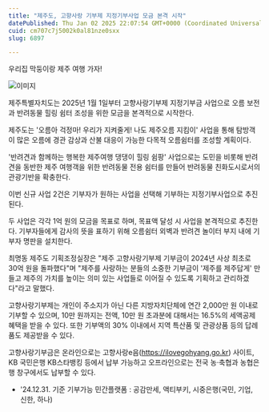 ```yaml
---
title: "제주도, 고향사랑 기부제 지정기부사업 모금 본격 시작"
datePublished: Thu Jan 02 2025 22:07:54 GMT+0000 (Coordinated Universal Time)
cuid: cm707c7j5002k0al81nze0sxx
slug: 6897

---
```



우리집 막둥이랑 제주 여행 가자!

![이미지](https://cdn.hashnode.com/res/hashnode/image/upload/v1739261411548/a3574189-f2bd-45c9-a783-897c6ca8300e.png)

제주특별자치도는 2025년 1월 1일부터 고향사랑기부제 지정기부금 사업으로 오름 보전과 반려동물 힐링 쉼터 조성을 위한 모금을 본격적으로 시작한다.

제주도는 '오름아 걱정마! 우리가 지켜줄게! 나도 제주오름 지킴이' 사업을 통해 탐방객이 많은 오름에 경관 감상과 산불 대응이 가능한 다목적 오름쉼터를 조성할 계획이다.

'반려견과 함께하는 행복한 제주여행 댕댕이 힐링 쉼팡' 사업으로는 도민을 비롯해 반려견을 동반한 제주 여행객을 위한 반려동물 전용 쉼터를 만들어 반려동물 친화도시로서의 관광기반을 확충한다.

이번 신규 사업 2건은 기부자가 원하는 사업을 선택해 기부하는 지정기부사업으로 추진된다.

두 사업은 각각 1억 원의 모금을 목표로 하며, 목표액 달성 시 사업을 본격적으로 추진한다. 기부자들에게 감사의 뜻을 표하기 위해 오름쉼터 외벽과 반려견 놀이터 부지 내에 기부자 명판을 설치한다.

최명동 제주도 기획조정실장은 "제주 고향사랑기부제 기부금이 2024년 사상 최초로 30억 원을 돌파했다"며 "제주를 사랑하는 분들의 소중한 기부금이 '제주를 제주답게' 만들고 제주의 가치를 높이는 의미 있는 사업들로 이어질 수 있도록 기획하고 관리하겠다"라고 말했다.

고향사랑기부제는 개인이 주소지가 아닌 다른 지방자치단체에 연간 2,000만 원 이내로 기부할 수 있으며, 10만 원까지는 전액, 10만 원 초과분에 대해서는 16.5%의 세액공제 혜택을 받을 수 있다. 또한 기부액의 30% 이내에서 지역 특산품 및 관광상품 등의 답례품도 제공받을 수 있다.

고향사랑기부금은 온라인으로는 고향사랑e음(https://ilovegohyang.go.kr) 사이트, KB 국민은행 KB스타뱅킹 등에서 납부 가능하고 오프라인으로는 전국 농·축협과 농협은행 창구에서도 납부할 수 있다.

* '24.12.31. 기준 기부가능 민간플랫폼 : 공감만세, 액티부키, 시중은행(국민, 기업, 신한, 하나)